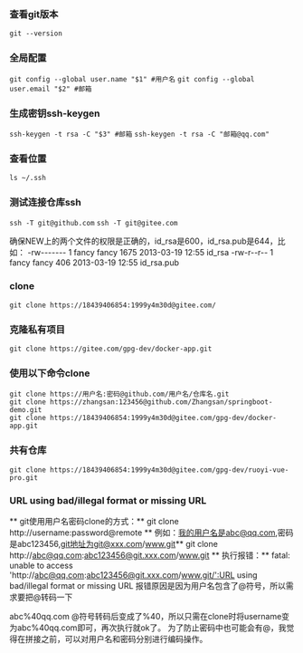 ### 查看git版本

`git --version`

### 全局配置

`git config --global user.name "$1" #用户名`
`git config --global user.email "$2" #邮箱
`

### 生成密钥ssh-keygen

`ssh-keygen -t rsa -C "$3" #邮箱`
`ssh-keygen -t rsa -C "邮箱@qq.com"`

### 查看位置

`ls ~/.ssh`

### 测试连接仓库ssh

`ssh -T git@github.com`
`ssh -T git@gitee.com`

确保NEW上的两个文件的权限是正确的，id_rsa是600，id_rsa.pub是644，比如：
-rw------- 1 fancy fancy 1675 2013-03-19 12:55 id_rsa
-rw-r--r-- 1 fancy fancy 406 2013-03-19 12:55 id_rsa.pub

### clone

`git clone https://18439406854:1999y4m30d@gitee.com/`

### 克隆私有项目

`git clone https://gitee.com/gpg-dev/docker-app.git`

### 使用以下命令clone

`git clone https://用户名:密码@github.com/用户名/仓库名.git`           
`git clone https://zhangsan:123456@github.com/Zhangsan/springboot-demo.git`             
`git clone https://18439406854:1999y4m30d@gitee.com/gpg-dev/docker-app.git`

### 共有仓库

`git clone https://18439406854:1999y4m30d@gitee.com/gpg-dev/ruoyi-vue-pro.git`

### URL using bad/illegal format or missing URL

** git使用用户名密码clone的方式：**
git clone http://username:password@remote
** 例如：我的用户名是abc@qq.com,密码是abc123456,git地址为git@xxx.com/www.git**
git clone http://abc@qq.com:abc123456@git.xxx.com/www.git
** 执行报错：**
fatal: unable to access 'http://abc@qq.com:abc123456@git.xxx.com/www.git/':URL using bad/illegal format or missing URL
报错原因是因为用户名包含了@符号，所以需求要把@转码一下
<?php
$userame='abc@qq.com';
echo urlencode($userame);
?>

abc%40qq.com
@符号转码后变成了%40，所以只需在clone时将username变为abc%40qq.com即可，再次执行就ok了。
为了防止密码中也可能会有@，我觉得在拼接之前，可以对用户名和密码分别进行编码操作。
